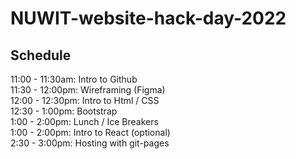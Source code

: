 # NUWIT-website-hack-day-2022
## Schedule
11:00 - 11:30am: Intro to Github  
11:30 - 12:00pm: Wireframing (Figma)  
12:00 - 12:30pm: Intro to Html / CSS  
12:30 - 1:00pm: Bootstrap  
1:00 - 2:00pm: Lunch / Ice Breakers  
1:00 - 2:00pm: Intro to React (optional)  
2:30 - 3:00pm: Hosting with git-pages  
